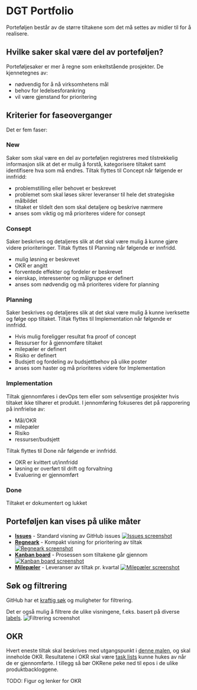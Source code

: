 # DGT Portfolio

Porteføljen består av de større tiltakene som det må settes av midler til for å realisere.

## Hvilke saker skal være del av porteføljen?

Porteføljesaker er mer å regne som enkeltstående prosjekter. De kjennetegnes av:  
- nødvendig for å nå virksomhetens mål
- behov for ledelsesforankring
- vil være gjenstand for prioritering

## Kriterier for faseoverganger

Det er fem faser:

### New
Saker som skal være en del av porteføljen registreres med tilstrekkelig informasjon slik at det er mulig å forstå, kategorisere tiltaket samt identifisere hva som må endres. Tiltak flyttes til Concept når følgende er innfridd:
- problemstilling eller behovet er beskrevet
- problemet som skal løses sikrer leveranser til hele det strategiske målbildet
- tiltaket er tildelt den som skal detaljere og beskrive nærmere   
- anses som viktig og må prioriteres videre for consept

### Consept 
Saker beskrives og detaljeres slik at det skal være mulig å kunne gjøre videre prioriteringer. Tiltak flyttes til Planning når følgende er innfridd. 
- mulig løsning er beskrevet
- OKR er angitt
- forventede effekter og fordeler er beskrevet
- eierskap, interessenter og målgruppe er definert
- anses som nødvendig og må prioriteres videre for planning

### Planning
Saker beskrives og detaljeres slik at det skal være mulig å kunne iverksette og følge opp tiltaket. Tiltak flyttes til Implementation når følgende er innfridd. 
- Hvis mulig foreligger resultat fra proof of concept
- Ressurser for å gjennomføre tiltaket 
- milepæler er definert
- Risiko er definert
- Budsjett og fordeling av budsjettbehov på ulike poster
- anses som haster og må prioriteres videre for Implementation

### Implementation
Tiltak gjennomføres i devOps tem eller som selvsentige prosjekter hvis tiltaket ikke tilhører et produkt. I jennomføring fokuseres det på rapporering på innfrielse av:
- Mål/OKR
- milepæler
- Risiko
- ressurser/budsjett

Tiltak flyttes til Done når følgende er innfridd. 
- OKR er kvittert ut/innfridd
- løsning er overført til drift og forvaltning
- Evaluering er gjennomført

### Done
Tiltaket er dokumentert og lukket 

## Porteføljen kan vises på ulike måter

- **[Issues](https://github.com/Altinn/dig-portfolio/issues)** - Standard visning av GitHub issues
  [![Issues screenshot](https://user-images.githubusercontent.com/6088624/139852763-35d82799-cdb7-410e-a99e-54a5b6e6ae8d.png)](https://github.com/Altinn/dig-portfolio/issues "Issues")
- **[Regneark](https://github.com/orgs/Altinn/projects/2/)** - Kompakt visning for prioritering av tiltak
  [![Regneark screenshot](https://user-images.githubusercontent.com/6088624/139850966-a22aba8f-b0c8-4174-a7c4-6143f7ee6175.png)](https://github.com/orgs/Altinn/projects/2/ "Regneark")
- **[Kanban board](https://github.com/orgs/Altinn/projects/2/views/5)** - Prosessen som tiltakene går gjennom 
  [![Kanban board screenshot](https://user-images.githubusercontent.com/6088624/139851786-251dff40-175a-4e18-be6d-46eca38b6458.png)](https://github.com/orgs/Altinn/projects/2/views/5 "Kanban board")
- **[Milepæler](https://github.com/Altinn/dig-portfolio/milestones?direction=asc&sort=due_date&state=open)** - Leveranser av tiltak pr. kvartal
  [![Milepæler screenshot](https://user-images.githubusercontent.com/6088624/139855148-0dbe8839-a5b0-4c90-b4b1-add9d96a1f04.png)](https://github.com/Altinn/dig-portfolio/milestones?direction=asc&sort=due_date&state=open "Milepæler")

## Søk og filtrering

GitHub har et [kraftig søk](https://docs.github.com/en/search-github/searching-on-github/searching-issues-and-pull-requests) og muligheter for filtrering.

Det er også mulig å filtrere de ulike visningene, f.eks. basert på diverse [labels](https://github.com/Altinn/dig-portfolio/labels).
![Filtrering screenshot](https://user-images.githubusercontent.com/6088624/140031166-4733c2f2-2842-43cf-beb9-97a70a0d7d44.png "Filtrering på labels")

## OKR
Hvert eneste tiltak skal beskrives med utgangspunkt i [denne malen](https://github.com/Altinn/dig-portfolio/issues/new/choose), og skal inneholde OKR.
Resultatene i OKR skal være [task lists](https://docs.github.com/en/issues/tracking-your-work-with-issues/about-task-lists) kunne hukes av når de er gjennomførte.
I tillegg så bør OKRene peke ned til epos i de ulike produktbackloggene.

TODO: Figur og lenker for OKR

